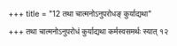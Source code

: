 +++
title = "12 तथा चात्मनोऽनुपरोधङ् कुर्याद्यथा"

+++
तथा चात्मनोऽनुपरोधं कुर्याद्यथा कर्मस्वसमर्थः स्यात् १२